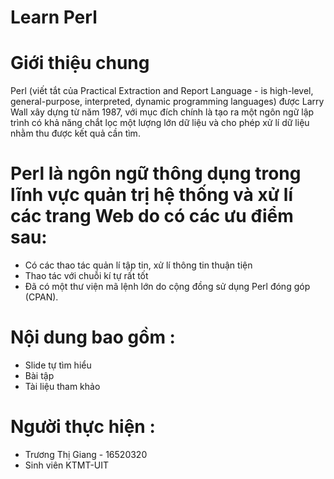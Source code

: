 # Learn Perl
# Giới thiệu chung
Perl (viết tắt của Practical Extraction and Report Language - is high-level, general-purpose, interpreted, dynamic programming languages) được Larry Wall xây dựng từ năm 1987, với mục đích chính là tạo ra một ngôn ngữ lập trình có khả năng chắt lọc một lượng lớn dữ liệu và cho phép xử lí dữ liệu nhằm thu được kết quả cần tìm.
# Perl là ngôn ngữ thông dụng trong lĩnh vực quản trị hệ thống và xử lí các trang Web do có các ưu điểm sau:
- Có các thao tác quản lí tập tin, xử lí thông tin thuận tiện
- Thao tác với chuỗi kí tự rất tốt
- Đã có một thư viện mã lệnh lớn do cộng đồng sử dụng Perl đóng góp (CPAN).
# Nội dung bao gồm :
- Slide tự tìm hiểu
- Bài tập
- Tài liệu tham khảo
# Người thực hiện :
- Trương Thị Giang - 16520320
- Sinh viên KTMT-UIT
